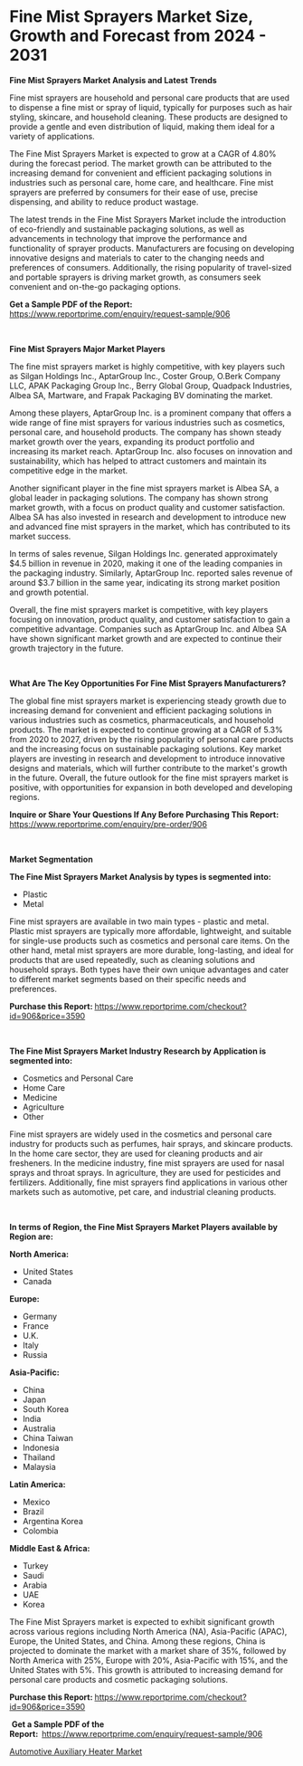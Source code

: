 <p><h1>Fine Mist Sprayers Market Size, Growth and Forecast from 2024 - 2031</h1></p><p><strong>Fine Mist Sprayers Market Analysis and Latest Trends</strong></p>
<p><p>Fine mist sprayers are household and personal care products that are used to dispense a fine mist or spray of liquid, typically for purposes such as hair styling, skincare, and household cleaning. These products are designed to provide a gentle and even distribution of liquid, making them ideal for a variety of applications.</p><p>The Fine Mist Sprayers Market is expected to grow at a CAGR of 4.80% during the forecast period. The market growth can be attributed to the increasing demand for convenient and efficient packaging solutions in industries such as personal care, home care, and healthcare. Fine mist sprayers are preferred by consumers for their ease of use, precise dispensing, and ability to reduce product wastage.</p><p>The latest trends in the Fine Mist Sprayers Market include the introduction of eco-friendly and sustainable packaging solutions, as well as advancements in technology that improve the performance and functionality of sprayer products. Manufacturers are focusing on developing innovative designs and materials to cater to the changing needs and preferences of consumers. Additionally, the rising popularity of travel-sized and portable sprayers is driving market growth, as consumers seek convenient and on-the-go packaging options.</p></p>
<p><strong>Get a Sample PDF of the Report:&nbsp;</strong> <a href="https://www.reportprime.com/enquiry/request-sample/906">https://www.reportprime.com/enquiry/request-sample/906</a></p>
<p>&nbsp;</p>
<p><strong>Fine Mist Sprayers Major Market Players</strong></p>
<p><p>The fine mist sprayers market is highly competitive, with key players such as Silgan Holdings Inc., AptarGroup Inc., Coster Group, O.Berk Company LLC, APAK Packaging Group Inc., Berry Global Group, Quadpack Industries, Albea SA, Martware, and Frapak Packaging BV dominating the market. </p><p>Among these players, AptarGroup Inc. is a prominent company that offers a wide range of fine mist sprayers for various industries such as cosmetics, personal care, and household products. The company has shown steady market growth over the years, expanding its product portfolio and increasing its market reach. AptarGroup Inc. also focuses on innovation and sustainability, which has helped to attract customers and maintain its competitive edge in the market.</p><p>Another significant player in the fine mist sprayers market is Albea SA, a global leader in packaging solutions. The company has shown strong market growth, with a focus on product quality and customer satisfaction. Albea SA has also invested in research and development to introduce new and advanced fine mist sprayers in the market, which has contributed to its market success.</p><p>In terms of sales revenue, Silgan Holdings Inc. generated approximately $4.5 billion in revenue in 2020, making it one of the leading companies in the packaging industry. Similarly, AptarGroup Inc. reported sales revenue of around $3.7 billion in the same year, indicating its strong market position and growth potential.</p><p>Overall, the fine mist sprayers market is competitive, with key players focusing on innovation, product quality, and customer satisfaction to gain a competitive advantage. Companies such as AptarGroup Inc. and Albea SA have shown significant market growth and are expected to continue their growth trajectory in the future.</p></p>
<p>&nbsp;</p>
<p><strong>What Are The Key Opportunities For Fine Mist Sprayers Manufacturers?</strong></p>
<p><p>The global fine mist sprayers market is experiencing steady growth due to increasing demand for convenient and efficient packaging solutions in various industries such as cosmetics, pharmaceuticals, and household products. The market is expected to continue growing at a CAGR of 5.3% from 2020 to 2027, driven by the rising popularity of personal care products and the increasing focus on sustainable packaging solutions. Key market players are investing in research and development to introduce innovative designs and materials, which will further contribute to the market's growth in the future. Overall, the future outlook for the fine mist sprayers market is positive, with opportunities for expansion in both developed and developing regions.</p></p>
<p><strong>Inquire or Share Your Questions If Any Before Purchasing This Report:</strong> <a href="https://www.reportprime.com/enquiry/pre-order/906">https://www.reportprime.com/enquiry/pre-order/906</a></p>
<p>&nbsp;</p>
<p><strong>Market Segmentation</strong></p>
<p><strong>The Fine Mist Sprayers Market Analysis by types is segmented into:</strong></p>
<p><ul><li>Plastic</li><li>Metal</li></ul></p>
<p><p>Fine mist sprayers are available in two main types - plastic and metal. Plastic mist sprayers are typically more affordable, lightweight, and suitable for single-use products such as cosmetics and personal care items. On the other hand, metal mist sprayers are more durable, long-lasting, and ideal for products that are used repeatedly, such as cleaning solutions and household sprays. Both types have their own unique advantages and cater to different market segments based on their specific needs and preferences.</p></p>
<p><strong>Purchase this Report:&nbsp;</strong><a href="https://www.reportprime.com/checkout?id=906&price=3590">https://www.reportprime.com/checkout?id=906&price=3590</a></p>
<p>&nbsp;</p>
<p><strong>The Fine Mist Sprayers Market Industry Research by Application is segmented into:</strong></p>
<p><ul><li>Cosmetics and Personal Care</li><li>Home Care</li><li>Medicine</li><li>Agriculture</li><li>Other</li></ul></p>
<p><p>Fine mist sprayers are widely used in the cosmetics and personal care industry for products such as perfumes, hair sprays, and skincare products. In the home care sector, they are used for cleaning products and air fresheners. In the medicine industry, fine mist sprayers are used for nasal sprays and throat sprays. In agriculture, they are used for pesticides and fertilizers. Additionally, fine mist sprayers find applications in various other markets such as automotive, pet care, and industrial cleaning products.</p></p>
<p>&nbsp;</p>
<p><strong>In terms of Region, the Fine Mist Sprayers Market Players available by Region are:</strong></p>
<p>
    <p> <strong> North America: </strong>
        <ul>
            <li>United States</li>
            <li>Canada</li>
        </ul>
        </p> 
    <p> <strong> Europe: </strong>
        <ul>
            <li>Germany</li>
            <li>France</li>
            <li>U.K.</li>
            <li>Italy</li>
            <li>Russia</li>
        </ul>
        </p> 
    <p> <strong> Asia-Pacific: </strong>
        <ul>
            <li>China</li>
            <li>Japan</li>
            <li>South Korea</li>
            <li>India</li>
            <li>Australia</li>
            <li>China Taiwan</li>
            <li>Indonesia</li>
            <li>Thailand</li>
            <li>Malaysia</li>
        </ul>
        </p> 
    <p> <strong> Latin America: </strong>
        <ul>
            <li>Mexico</li>
            <li>Brazil</li>
            <li>Argentina Korea</li>
            <li>Colombia</li>
        </ul>
        </p> 
    <p> <strong> Middle East & Africa: </strong>
        <ul>
            <li>Turkey</li>
            <li>Saudi</li>
            <li>Arabia</li>
            <li>UAE</li>
            <li>Korea</li>
        </ul>
    </p>
    </p>
<p><p>The Fine Mist Sprayers market is expected to exhibit significant growth across various regions including North America (NA), Asia-Pacific (APAC), Europe, the United States, and China. Among these regions, China is projected to dominate the market with a market share of 35%, followed by North America with 25%, Europe with 20%, Asia-Pacific with 15%, and the United States with 5%. This growth is attributed to increasing demand for personal care products and cosmetic packaging solutions.</p></p>
<p><strong>Purchase this Report: </strong><a href="https://www.reportprime.com/checkout?id=906&price=3590">https://www.reportprime.com/checkout?id=906&price=3590</a></p>
<p>&nbsp;<strong>Get a Sample PDF of the Report:&nbsp;&nbsp;</strong><a href="https://www.reportprime.com/enquiry/request-sample/906">https://www.reportprime.com/enquiry/request-sample/906</a></p>
<p><strong></strong></p>
<p><p><a href="https://fearless-okapi-6c8.notion.site/Automotive-Auxiliary-Heater-Market-Offer-Valuable-Insights-into-Market-Size-Market-Share-Market-Tr-1e93e283b33b4d538183460ca82ff88c">Automotive Auxiliary Heater Market</a></p></p>